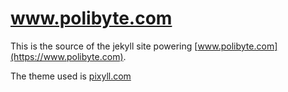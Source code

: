# www.polibyte.com

This is the source of the jekyll site powering [www.polibyte.com](https://www.polibyte.com).

The theme used is [pixyll.com](http://www.pixyll.com)
